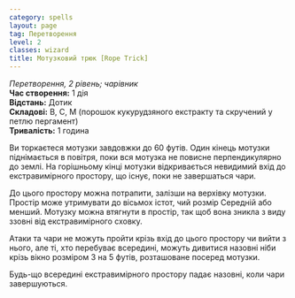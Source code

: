 ```yaml
---
category: spells
layout: page
tag: Перетворення
level: 2
classes: wizard
title: Мотузковий трюк [Rope Trick]
---
```


_Перетворення, 2 рівень; чарівник_    
**Час створення:** 1 дія    
**Відстань:** Дотик    
**Складові:** В, С, М (порошок кукурудзяного екстракту та скручений у петлю пергамент)    
**Тривалість:** 1 година    

Ви торкаєтеся мотузки завдовжки до 60 футів. Один кінець мотузки піднімається в повітря, поки вся мотузка не повисне перпендикулярно до землі. На горішньому кінці мотузки відкривається невидимий вхід до екстравимірного простору, що існує, поки не завершаться чари.    

До цього простору можна потрапити, залізши на верхівку мотузки. Простір може утримувати до вісьмох істот, чий розмір Середній або менший. Мотузку можна втягнути в простір, так щоб вона зникла з виду ззовні від екстравимірного сховку.    

Атаки та чари не можуть пройти крізь вхід до цього простору чи вийти з нього, але ті, хто перебуває всередині, можуть дивитися назовні ніби крізь вікно розміром 3 на 5 футів, розташоване посеред мотузки.    

Будь-що всередині екстравимірного простору падає назовні, коли чари завершуються.
